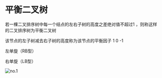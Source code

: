 # 平衡二叉树

若一棵二叉排序树中每一个结点的左右子树的高度之差绝对值不超过1 ，则称这样的二叉排序树为平衡二叉树

该节点的左子树减去右子树的高度称为该节点的平衡因子
1 0 -1

左单旋（RB型）

右单旋（LB型）

![no.1](https://images-1302683597.cos.ap-nanjing.myqcloud.com/images/StudyNotes/Algorithm/images_20220327225926.png)